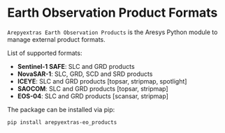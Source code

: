 # Earth Observation Product Formats

`Arepyextras Earth Observation Products` is the Aresys Python module to manage external product formats.

List of supported formats:

- **Sentinel-1 SAFE**: SLC and GRD products
- **NovaSAR-1**: SLC, GRD, SCD and SRD products
- **ICEYE**: SLC and GRD products [topsar, stripmap, spotlight]
- **SAOCOM**: SLC and GRD products [topsar, stripmap]
- **EOS-04**: SLC and GRD products [scansar, stripmap]

The package can be installed via pip:

```shell
pip install arepyextras-eo_products
```

